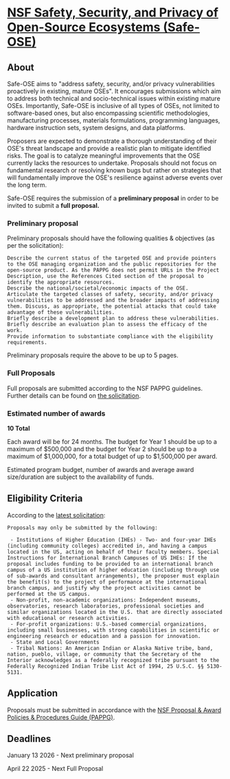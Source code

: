 # [NSF Safety, Security, and Privacy of Open-Source Ecosystems (Safe-OSE)](https://new.nsf.gov/funding/opportunities/safe-ose-safety-security-privacy-open-source-ecosystems/nsf24-608/solicitation)

## About

Safe-OSE aims to "address  safety, security, and/or privacy vulnerabilities
proactively in existing, mature OSEs". It encourages submissions which aim to
address both technical and socio-technical issues within existing mature OSEs.
Importantly, Safe-OSE is inclusive of all types of OSEs, not limited to
software-based ones, but also encompassing scientific methodologies,
manufacturing processes, materials formulations, programming languages,
hardware instruction sets, system designs, and data platforms.

Proposers are expected to demonstrate a thorough understanding of their OSE's
threat landscape and provide a realistic plan to mitigate identified risks. The
goal is to catalyze meaningful improvements that the OSE currently lacks the
resources to undertake. Proposals should not focus on fundamental research or
resolving known bugs but rather on strategies that will fundamentally improve
the OSE's resilience against adverse events over the long term.

Safe-OSE requires the submission of a **preliminary proposal** in order to be
invited to submit a **full proposal.**

### Preliminary proposal

Preliminary proposals should have the following qualities & objectives (as per the solicitation):


    Describe the current status of the targeted OSE and provide pointers to the OSE managing organization and the public repositories for the open-source product. As the PAPPG does not permit URLs in the Project Description, use the References Cited section of the proposal to identify the appropriate resources.
    Describe the national/societal/economic impacts of the OSE.
    Articulate the targeted classes of safety, security, and/or privacy vulnerabilities to be addressed and the broader impacts of addressing them. Discuss, as appropriate, the potential attacks that could take advantage of these vulnerabilities.
    Briefly describe a development plan to address these vulnerabilities.
    Briefly describe an evaluation plan to assess the efficacy of the work.
    Provide information to substantiate compliance with the eligibility requirements.

Preliminary proposals require the above to be up to 5 pages.

### Full Proposals

Full proposals are submitted according to the NSF PAPPG guidelines. Further details can be found on [the solicitation](https://new.nsf.gov/funding/opportunities/safe-ose-safety-security-privacy-open-source-ecosystems/nsf24-608/solicitation).

### Estimated number of awards

**10 Total**

Each award will be for 24 months. The budget for Year 1 should be up to a maximum of $500,000 and the budget for Year 2 should be up to a maximum of $1,000,000, for a total budget of up to $1,500,000 per award.

Estimated program budget, number of awards and average award size/duration are subject to the availability of funds.

## Eligibility Criteria

According to the [latest solicitation](https://new.nsf.gov/funding/opportunities/safe-ose-safety-security-privacy-open-source-ecosystems/nsf24-608/solicitation#elig):

    Proposals may only be submitted by the following:

     - Institutions of Higher Education (IHEs) - Two- and four-year IHEs (including community colleges) accredited in, and having a campus located in the US, acting on behalf of their faculty members. Special Instructions for International Branch Campuses of US IHEs: If the proposal includes funding to be provided to an international branch campus of a US institution of higher education (including through use of sub-awards and consultant arrangements), the proposer must explain the benefit(s) to the project of performance at the international branch campus, and justify why the project activities cannot be performed at the US campus.
     - Non-profit, non-academic organizations: Independent museums, observatories, research laboratories, professional societies and similar organizations located in the U.S. that are directly associated with educational or research activities.
     - For-profit organizations: U.S.-based commercial organizations, including small businesses, with strong capabilities in scientific or engineering research or education and a passion for innovation.
     - State and Local Governments
     - Tribal Nations: An American Indian or Alaska Native tribe, band, nation, pueblo, village, or community that the Secretary of the Interior acknowledges as a federally recognized tribe pursuant to the Federally Recognized Indian Tribe List Act of 1994, 25 U.S.C. §§ 5130-5131.

## Application

Proposals must be submitted in accordance with the [NSF Proposal & Award Policies & Procedures Guide (PAPPG)](https://new.nsf.gov/policies/pappg).

## Deadlines

January 13 2026 - Next preliminary proposal

April 22 2025 - Next Full Proposal
